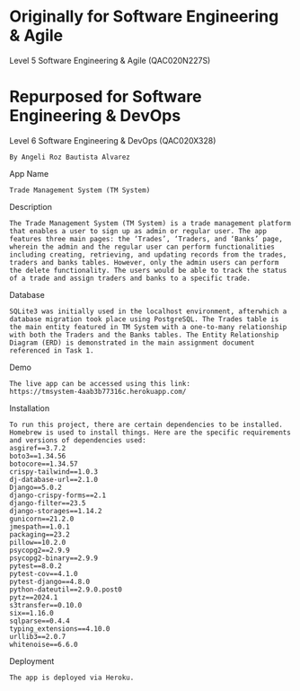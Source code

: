 # Originally for Software Engineering & Agile
Level 5 Software Engineering &amp; Agile (QAC020N227S)

# Repurposed for Software Engineering & DevOps
Level 6 Software Engineering & DevOps (QAC020X328)

    By Angeli Roz Bautista Alvarez

App Name

    Trade Management System (TM System)

Description

    The Trade Management System (TM System) is a trade management platform that enables a user to sign up as admin or regular user. The app features three main pages: the ‘Trades’, ‘Traders, and ‘Banks’ page, wherein the admin and the regular user can perform functionalities including creating, retrieving, and updating records from the trades, traders and banks tables. However, only the admin users can perform the delete functionality. The users would be able to track the status of a trade and assign traders and banks to a specific trade.

Database

    SQLite3 was initially used in the localhost environment, afterwhich a database migration took place using PostgreSQL. The Trades table is the main entity featured in TM System with a one-to-many relationship with both the Traders and the Banks tables. The Entity Relationship Diagram (ERD) is demonstrated in the main assignment document referenced in Task 1.
    

Demo

    The live app can be accessed using this link: 
    https://tmsystem-4aab3b77316c.herokuapp.com/

Installation

    To run this project, there are certain dependencies to be installed. Homebrew is used to install things. Here are the specific requirements and versions of dependencies used:
    asgiref==3.7.2
    boto3==1.34.56
    botocore==1.34.57
    crispy-tailwind==1.0.3
    dj-database-url==2.1.0
    Django==5.0.2
    django-crispy-forms==2.1
    django-filter==23.5
    django-storages==1.14.2
    gunicorn==21.2.0
    jmespath==1.0.1
    packaging==23.2
    pillow==10.2.0
    psycopg2==2.9.9
    psycopg2-binary==2.9.9
    pytest==8.0.2
    pytest-cov==4.1.0
    pytest-django==4.8.0
    python-dateutil==2.9.0.post0
    pytz==2024.1
    s3transfer==0.10.0
    six==1.16.0
    sqlparse==0.4.4
    typing_extensions==4.10.0
    urllib3==2.0.7
    whitenoise==6.6.0

Deployment
    
    The app is deployed via Heroku.
